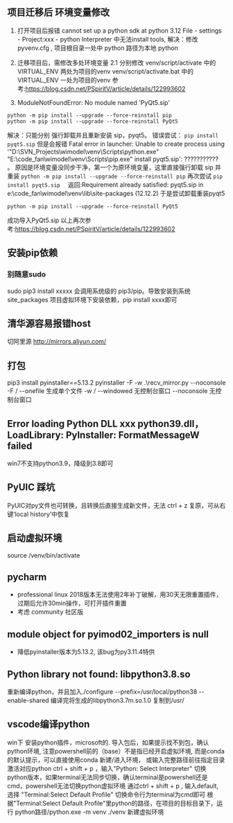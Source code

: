 <!--
 * @Author: fredsun fredsun.me@gmail.com
 * @Date: 2023-09-01 17:07:43
 * @LastEditors: fredsun fredsun.me@gmail.com
 * @LastEditTime: 2023-12-14 10:00:26
 * @FilePath: \CodeDiary\PythonLearning\PythonLearningDiary.md
 * @Description: 
 * 
 * Copyright (c) 2023 by ${git_name_email}, All Rights Reserved. 
-->
## 项目迁移后 环境变量修改
1. 打开项目后报错 cannot set up a python sdk at python 3.12
File - settings - Project:xxx - python Interpreter 中无法install tools, 
解决：修改 pyvenv.cfg , 项目根目录一处中 python 路径为本地 python

1. 迁移项目后，需修改多处环境变量
2.1 分别修改
venv/script/activate 中的 VIRTUAL_ENV 两处为项目的venv
venv/script/activate.bat 中的 VIRTUAL_ENV 一处为项目的venv
参考:https://blog.csdn.net/PSpiritV/article/details/122993602

1. ModuleNotFoundError: No module named 'PyQt5.sip'
```
python -m pip install --upgrade --force-reinstall pip
python -m pip install --upgrade --force-reinstall PyQt5
```

解决：只能分别 强行卸载并且重新安装 sip，pyqt5。
错误尝试：
`pip install pyqt5.sip`
但是会报错 Fatal error in launcher: Unable to create process using '"D:\SVN_Projects\wimodel\venv\Scripts\python.exe"  "E:\code_fan\wimodel\venv\Scripts\pip.exe" install pyqt5.sip': ???????????  。
原因是环境变量没同步干净，第一个为原环境变量，这里直接强行卸载 sip 并重装
`python -m pip install --upgrade --force-reinstall pip`
再次尝试  `pip install pyqt5.sip  `
返回:Requirement already satisfied: pyqt5.sip in e:\code_fan\wimodel\venv\lib\site-packages (12.12.2)
于是尝试卸载重装pyqt5
```
python -m pip install --upgrade --force-reinstall PyQt5
```
成功导入PyQt5.sip
以上再次参考:https://blog.csdn.net/PSpiritV/article/details/122993602



## 安装pip依赖

### 别随意sudo
sudo pip3 install xxxxx 会调用系统级的 pip3/pip。导致安装到系统site_packages 
项目虚拟环境下安装依赖，pip install xxxx即可 


## 清华源容易报错host
切阿里源 http://mirrors.aliyun.com/
## 打包
pip3 install pyinstaller==5.13.2
pyinstaller -F -w .\recv_mirror.py --noconsole 
-F / --onefile 生成单个文件
-w / --windowed 无控制台窗口
--noconsole 无控制台窗口

## Error loading Python DLL xxx python39.dll，LoadLibrary: PyInstaller: FormatMessageW failed 
win7不支持python3.9，降级到3.8即可


## PyUIC 踩坑
PyUIC对py文件也可转换，且转换后直接生成新文件，无法 ctrl + z 复原，可从右键‘local history’中恢复


## 启动虚拟环境
source /venv/bin/activate

## pycharm 
* professional linux 2018版本无法使用2年补丁破解，用30天无限重置插件，过期后允许30min操作，可打开插件重置
* 考虑 community 社区版


## module object for pyimod02_importers is null
* 降低pyinstaller版本为5.13.2, 该bug为py3.11.4特供

## Python library not found: libpython3.8.so
重新编译python，并且加入./configure --prefix=/usr/local/python38 --enable-shared
编译完将生成的libpython3.7m.so.1.0 复制到/usr/


## vscode编译python
win下
安装python插件，microsoft的.
导入包后，如果提示找不到包，确认python环境,
注意powershell前的（base）不是指已经开启虚拟环境, 而是conda的默认提示，可以直接使用conda 新建/进入环境，
或输入完整路径前往指定目录激活对应python
ctrl + shift + p ，输入"Python: Select Interpreter" 切换python版本，如果terminal无法同步切换，确认terminal是powershell还是cmd，powershell无法切换python虚拟环境
通过ctrl + shift + p , 输入default, 选择 "Terminal:Select Default Profile" 切换命令行为terminal为cmd即可
根据"Terminal:Select Default Profile"里python的路径，在项目的目标目录下，运行 python路径/python.exe -m venv ./venv 新建虚拟环境